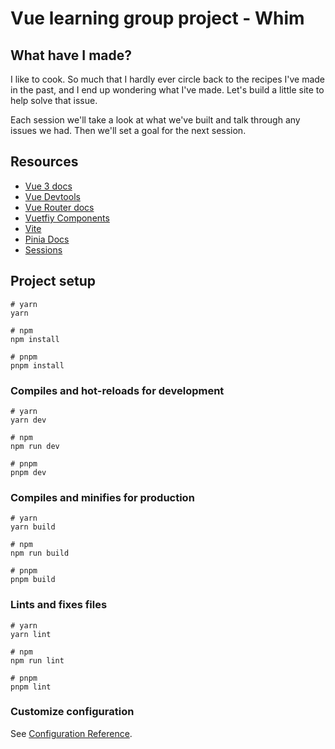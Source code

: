 # Vue learning group project - Whim

## What have I made?

I like to cook. So much that I hardly ever circle back to the recipes I've made in the past, and I end up wondering what I've made. Let's build a little site to help solve that issue.

Each session we'll take a look at what we've built and talk through any issues we had. Then we'll set a goal for the next session.

## Resources

-   [Vue 3 docs](https://vuejs.org/guide/introduction.html)
-   [Vue Devtools](https://devtools.vuejs.org/guide/installation.html)
-   [Vue Router docs](https://router.vuejs.org/)
-   [Vuetfiy Components](https://next.vuetifyjs.com/en/components/all/)
-   [Vite](https://vitejs.dev/)
-   [Pinia Docs](https://pinia.vuejs.org/introduction.html)
-   [Sessions](/sessions/)

## Project setup

```
# yarn
yarn

# npm
npm install

# pnpm
pnpm install
```

### Compiles and hot-reloads for development

```
# yarn
yarn dev

# npm
npm run dev

# pnpm
pnpm dev
```

### Compiles and minifies for production

```
# yarn
yarn build

# npm
npm run build

# pnpm
pnpm build
```

### Lints and fixes files

```
# yarn
yarn lint

# npm
npm run lint

# pnpm
pnpm lint
```

### Customize configuration

See [Configuration Reference](https://vitejs.dev/config/).
